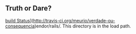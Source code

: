 Truth or Dare?
---------------


[build Status](https://secure.travis-ci.org/meurio/verdade-ou-consequencia.png?branch=master)](http://travis-ci.org/meurio/verdade-ou-consequencia)endor/rails/. This directory is in the load path.

